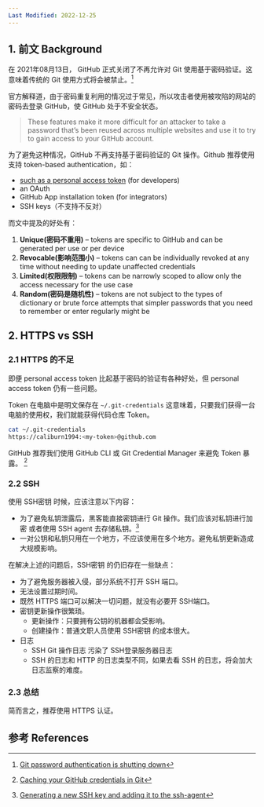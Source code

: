```yaml
---
Last Modified: 2022-12-25
---
```




## 1. 前文 Background

在 2021年08月13日， GitHub 正式关闭了不再允许对 Git 使用基于密码验证。这意味着传统的 Git 使用方式将会被禁止。[^1]

官方解释道，由于密码重复利用的情况过于常见，所以攻击者使用被攻陷的网站的密码去登录 GitHub，使 GitHub 处于不安全状态。

> These features make it more difficult for an attacker to take a password that’s been reused across multiple websites and use it to try to gain access to your GitHub account.

为了避免这种情况，GitHub 不再支持基于密码验证的 Git 操作。Github 推荐使用支持 token-based authentication，如：

- [such as a personal access token](https://docs.github.com/en/free-pro-team@latest/github/getting-started-with-github/set-up-git#next-steps-authenticating-with-github-from-git) (for developers) 
- an OAuth
- GitHub App installation token (for integrators) 
- SSH keys（不支持不反对）

而文中提及的好处有：

1. **Unique(密码不重用)** – tokens are specific to GitHub and can be generated per use or per device
2. **Revocable(影响范围小)** – tokens can can be individually revoked at any time without needing to update unaffected credentials
3. **Limited(权限限制)** – tokens can be narrowly scoped to allow only the access necessary for the use case
4. **Random(密码是随机性)** – tokens are not subject to the types of dictionary or brute force attempts that simpler passwords that you need to remember or enter regularly might be



## 2. HTTPS vs SSH

### 2.1 HTTPS 的不足

即便 personal access token 比起基于密码的验证有各种好处，但 personal access token 仍有一些问题。

Token 在电脑中是明文保存在 `~/.git-credentials`  这意味着，只要我们获得一台电脑的使用权，我们就能获得代码仓库 Token。

```bash
cat ~/.git-credentials
https://caliburn1994:<my-token>@github.com
```

GitHub 推荐我们使用 GitHub CLI 或 Git Credential Manager 来避免 Token 暴露。 [^2]



### 2.2 SSH

使用 SSH密钥 时候，应该注意以下内容：

- 为了避免私钥泄露后，黑客能直接密钥进行 Git 操作。我们应该对私钥进行加密 或者使用 SSH agent 去存储私钥。[^3]
- 一对公钥和私钥只用在一个地方，不应该使用在多个地方。避免私钥更新造成大规模影响。



在解决上述的问题后，SSH密钥 的仍旧存在一些缺点：

- 为了避免服务器被入侵，部分系统不打开 SSH 端口。
- 无法设置过期时间。
- 既然 HTTPS 端口可以解决一切问题，就没有必要开 SSH端口。
- 密钥更新操作很繁琐。
  - 更新操作：只要拥有公钥的机器都会受影响。
  - 创建操作：普通文职人员使用 SSH密钥 的成本很大。
- 日志
  - SSH Git 操作日志 污染了 SSH登录服务器日志
  - SSH 的日志和 HTTP 的日志类型不同，如果去看 SSH 的日志，将会加大日志监察的难度。




### 2.3 总结

简而言之，推荐使用 HTTPS 认证。



## 参考 References

[^1]: [Git password authentication is shutting down](https://github.blog/changelog/2021-08-12-git-password-authentication-is-shutting-down/)
[^2]: [Caching your GitHub credentials in Git](https://docs.github.com/en/get-started/getting-started-with-git/caching-your-github-credentials-in-git)
[^3]: [Generating a new SSH key and adding it to the ssh-agent](https://docs.github.com/en/authentication/connecting-to-github-with-ssh/generating-a-new-ssh-key-and-adding-it-to-the-ssh-agent)
